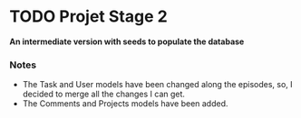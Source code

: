 # TODO Projet Stage 2

**An intermediate version with seeds to populate the database**

### Notes

* The Task and User models have been changed along the episodes, so, I decided to merge all the changes I can get.
* The Comments and Projects models have been added.
